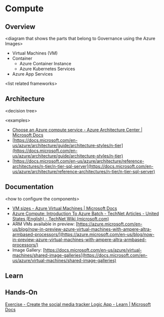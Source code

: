 # Compute

## Overview <a href="#learn-more-with-azure-documentation" id="learn-more-with-azure-documentation"></a>

\<diagram that shows the parts that belong to Governance using the Azure Images>

* Virtual Machines (VM)
* Container
  * Azure Container Instance
  * Azure Kubernetes Services
* Azure App Services

\<list related frameworks>

## Architecture <a href="#learn-more-with-azure-documentation" id="learn-more-with-azure-documentation"></a>

\<decision tree>

\<examples>

* [Choose an Azure compute service - Azure Architecture Center | Microsoft Docs](https://docs.microsoft.com/en-us/azure/architecture/guide/technology-choices/compute-decision-tree)
* [https://docs.microsoft.com/en-us/azure/architecture/guide/architecture-styles/n-tier](https://docs.microsoft.com/en-us/azure/architecture/guide/architecture-styles/n-tier)
* [https://docs.microsoft.com/en-us/azure/architecture/reference-architectures/n-tier/n-tier-sql-server](https://docs.microsoft.com/en-us/azure/architecture/reference-architectures/n-tier/n-tier-sql-server)

## Documentation <a href="#learn-more-with-azure-documentation" id="learn-more-with-azure-documentation"></a>

\<how to configure the components>

* [VM sizes - Azure Virtual Machines | Microsoft Docs](https://docs.microsoft.com/en-us/azure/virtual-machines/sizes)
* [Azure Compute: Introduction To Azure Batch - TechNet Articles - United States (English) - TechNet Wiki (microsoft.com)](https://social.technet.microsoft.com/wiki/contents/articles/52365.azure-compute-introduction-to-azure-batch.aspx)
* ARM VMs available in preview: [https://azure.microsoft.com/en-us/blog/now-in-preview-azure-virtual-machines-with-ampere-altra-armbased-processors/](https://azure.microsoft.com/en-us/blog/now-in-preview-azure-virtual-machines-with-ampere-altra-armbased-processors/)
* Image Gallery: [https://docs.microsoft.com/en-us/azure/virtual-machines/shared-image-galleries](https://docs.microsoft.com/en-us/azure/virtual-machines/shared-image-galleries)



## Learn <a href="#learn-more-with-self-paced-training" id="learn-more-with-self-paced-training"></a>

## Hands-On <a href="#learn-more-with-optional-hands-on-exercises" id="learn-more-with-optional-hands-on-exercises"></a>

[Exercise - Create the social media tracker Logic App - Learn | Microsoft Docs](https://docs.microsoft.com/en-us/learn/modules/route-and-process-data-logic-apps/4-ex-create-social-media-tracker)



